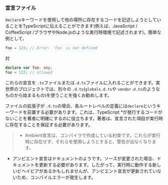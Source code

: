 ### 宣言ファイル
`declare`キーワードを使用して他の場所に存在するコードを記述しようとしていることをTypeScriptに伝えることができます(例えば、JavaScript / CoffeeScript /ブラウザやNode.jsのような実行時環境で記述されます)。簡単な例として、

```ts
foo = 123; // Error: `foo` is not defined
```
対
```ts
declare var foo: any;
foo = 123; // allowed
```

これらの宣言を `.ts`ファイルまたは`.d.ts`ファイルに入れることができます。実世界のプロジェクトでは、別々の `.d.ts`(`globals.d.ts`や `vendor.d.ts`のようなものから始まるもの)を使うことを強くお勧めします。

ファイルの拡張子が `.d.ts`の場合、各ルートレベルの定義には`declare`というキーワードを前置する必要があります。これは、TypeScript *が発行するコードがないことを著者に明確にするのに役立ちます。著者は、宣言された項目が実行時に存在することを保証する必要があります。

> * Ambient宣言は、コンパイラで作成している約束です。これらが実行時に存在せず、それらを使用しようとすると、警告が出なくなります。
* アンビエント宣言はドキュメントのようです。ソースが変更された場合、ドキュメントを更新する必要があります。したがって、実行時に動作する新しいビヘイビアがあるかもしれませんが、アンビエント宣言が更新されていないため、コンパイルエラーが発生します。
